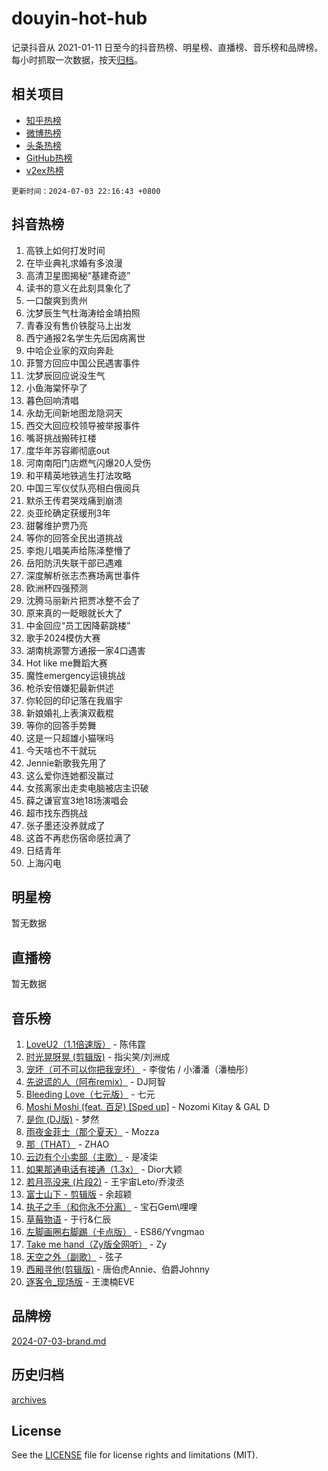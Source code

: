 # douyin-hot-hub

记录抖音从 2021-01-11 日至今的抖音热榜、明星榜、直播榜、音乐榜和品牌榜。每小时抓取一次数据，按天[归档](archives)。

## 相关项目

- [知乎热榜](https://github.com/lonnyzhang423/zhihu-hot-hub)
- [微博热榜](https://github.com/lonnyzhang423/weibo-hot-hub)
- [头条热榜](https://github.com/lonnyzhang423/toutiao-hot-hub)
- [GitHub热榜](https://github.com/lonnyzhang423/github-hot-hub)
- [v2ex热榜](https://github.com/lonnyzhang423/v2ex-hot-hub)


`更新时间：2024-07-03 22:16:43 +0800`

## 抖音热榜

1. 高铁上如何打发时间
1. 在毕业典礼求婚有多浪漫
1. 高清卫星图揭秘“基建奇迹”
1. 读书的意义在此刻具象化了
1. 一口酸爽到贵州
1. 沈梦辰生气杜海涛给金靖拍照
1. 青春没有售价铁腚马上出发
1. 西宁通报2名学生先后因病离世
1. 中哈企业家的双向奔赴
1. 菲警方回应中国公民遇害事件
1. 沈梦辰回应说没生气
1. 小鱼海棠怀孕了
1. 暮色回响清唱
1. 永劫无间新地图龙隐洞天
1. 西交大回应校领导被举报事件
1. 嘴哥挑战搬砖扛楼
1. 度华年苏容卿彻底out
1. 河南南阳门店燃气闪爆20人受伤
1. 和平精英地铁逃生打法攻略
1. 中国三军仪仗队亮相白俄阅兵
1. 默杀王传君哭戏痛到崩溃
1. 炎亚纶确定获缓刑3年
1. 甜馨维护贾乃亮
1. 等你的回答全民出道挑战
1. 李炮儿唱美声给陈泽整懵了
1. 岳阳防汛失联干部已遇难
1. 深度解析张志杰赛场离世事件
1. 欧洲杯四强预测
1. 沈腾马丽新片把贾冰整不会了
1. 原来真的一眨眼就长大了
1. 中金回应“员工因降薪跳楼”
1. 歌手2024模仿大赛
1. 湖南桃源警方通报一家4口遇害
1. Hot like me舞蹈大赛
1. 魔性emergency运镜挑战
1. 枪杀安倍嫌犯最新供述
1. 你轮回的印记落在我眉宇
1. 新娘婚礼上表演双截棍
1. 等你的回答手势舞
1. 这是一只超雄小猫咪吗
1. 今天啥也不干就玩
1. Jennie新歌我先用了
1. 这么爱你连她都没赢过
1. 女孩离家出走卖电脑被店主识破
1. 薛之谦官宣3地18场演唱会
1. 超市找东西挑战
1. 张子墨还没养就成了
1. 这首不再悲伤宿命感拉满了
1. 日结青年
1. 上海闪电

## 明星榜

暂无数据

## 直播榜

暂无数据

## 音乐榜

1. [LoveU2（1.1倍速版）](https://sf5-hl-cdn-tos.douyinstatic.com/obj/tos-cn-ve-2774/oQMeDffLaEmgMwgCOEMAFCI6INzoFPgWdD0rsa) - 陈伟霆
1. [时光晃呀晃 (剪辑版)](https://sf5-hl-cdn-tos.douyinstatic.com/obj/tos-cn-ve-2774/o8ACeQem3gwI1x3GIYGAfKG0LJebKFRJDwRwyW) - 指尖笑/刘洲成
1. [宠坏（可不可以你把我宠坏）](https://sf3-cdn-tos.douyinstatic.com/obj/tos-cn-ve-2774/ocWI8ft2gd0rAfXKzvKGeMQM6fVLTLfA8UJzwl) - 李俊佑 / 小潘潘（潘柚彤）
1. [先说谎的人（阿布remix）](https://sf5-hl-cdn-tos.douyinstatic.com/obj/tos-cn-ve-2774/owQtOFmAzBgxBKDOYfeCTQTgE9cDORrOQqmCZy) - DJ阿智
1. [Bleeding Love（七元版）](https://sf5-hl-cdn-tos.douyinstatic.com/obj/tos-cn-ve-2774/oEgC9eZFHQ1MfSRnrfkzFp8AayDWqAQMABBgUs) - 七元
1. [Moshi Moshi (feat. 百足) [Sped up]](https://sf3-cdn-tos.douyinstatic.com/obj/tos-cn-ve-2774/ocCPFQcXJLeroaIdQLIGAoeeYM3OAUYGDguHXz) - Nozomi Kitay & GAL D
1. [是你 (DJ版)](https://sf5-hl-cdn-tos.douyinstatic.com/obj/tos-cn-ve-2774/1ec766e572b34c42853ce6315d426850) - 梦然
1. [雨夜金菲士（那个夏天）](https://sf5-hl-cdn-tos.douyinstatic.com/obj/tos-cn-ve-2774/osPmPLDWQBBE2Z6bftCgYwkFaF4pEYEneXaZQs) - Mozza
1. [那（THAT）](https://sf5-hl-cdn-tos.douyinstatic.com/obj/tos-cn-ve-2774/oIIWGeBZCnlGx9tl0gFlCfwlQbj7QWAD8HYAGg) - ZHAO
1. [云边有个小卖部（主歌）](https://sf3-cdn-tos.douyinstatic.com/obj/tos-cn-ve-2774/okvgzOZylLA4WYUHkAhpy5DrCiqAmBjiMIkJp) - 是凌柒
1. [如果那通电话有接通（1.3x）](https://sf5-hl-cdn-tos.douyinstatic.com/obj/tos-cn-ve-2774/ocJeJKhUhAJG8EYZiEFfGFAPkD3beMQ5mwDv1e) - Dior大颖
1. [若月亮没来 (片段2)](https://sf5-hl-cdn-tos.douyinstatic.com/obj/tos-cn-ve-2774/ocQavLLjkCOeDxGyYeIMGgNAIwJ0QXE1Ve3Fzv) - 王宇宙Leto/乔浚丞
1. [富士山下 - 剪辑版](https://sf5-hl-cdn-tos.douyinstatic.com/obj/tos-cn-ve-2774/o4QGmeUZhQXvtC5BDkogeQni8WbdCBUJEYI12v) - 余超颖
1. [执子之手（和你永不分离）](https://sf5-hl-cdn-tos.douyinstatic.com/obj/tos-cn-ve-2774/oU4mUWISThYfqtA61VOl8PAQGeK2LGGQfFCZfY) - 宝石Gem\哩哩
1. [草莓物语](https://sf3-cdn-tos.douyinstatic.com/obj/tos-cn-ve-2774/okynhJ7jEAIIZBfsLgYMEI8QC3WbQNN66RKzhT) - 于行&仁辰
1. [左脚画圈右脚踢（卡点版）](https://sf5-hl-cdn-tos.douyinstatic.com/obj/tos-cn-ve-2774/oAoAIr8BJv8B7W4CEBMsaSfDWrAiF4izwIDMJg) - ES86/Yvngmao
1. [Take me hand（Zy版全网听）](https://sf3-cdn-tos.douyinstatic.com/obj/tos-cn-ve-2774/owyUoUuVpA1I7BiszAYMSqbGseWQw8P7Ea2BiR) - Zy
1. [天空之外（副歌）](https://sf3-cdn-tos.douyinstatic.com/obj/tos-cn-ve-2774/oAYn0BTp8jS8iSyZSHMUWAikyvAWI1c7aiJTr) - 弦子
1. [西厢寻他(剪辑版)](https://sf5-hl-cdn-tos.douyinstatic.com/obj/tos-cn-ve-2774/oUsAVfAQKlRNxEv5qxvIB8o5qmIWUcXbzJKJhw) - 唐伯虎Annie、伯爵Johnny
1. [逐客令_现场版](https://sf5-hl-cdn-tos.douyinstatic.com/obj/tos-cn-ve-2774/okjvqFftEMAIgLPvI8f4MT5CZVyxmDQdBOwjBv) - 王澳楠EVE

## 品牌榜

[2024-07-03-brand.md](archives/2024-07-03-brand.md)

## 历史归档

[archives](archives)

## License

See the [LICENSE](LICENSE) file for license rights and limitations (MIT).
